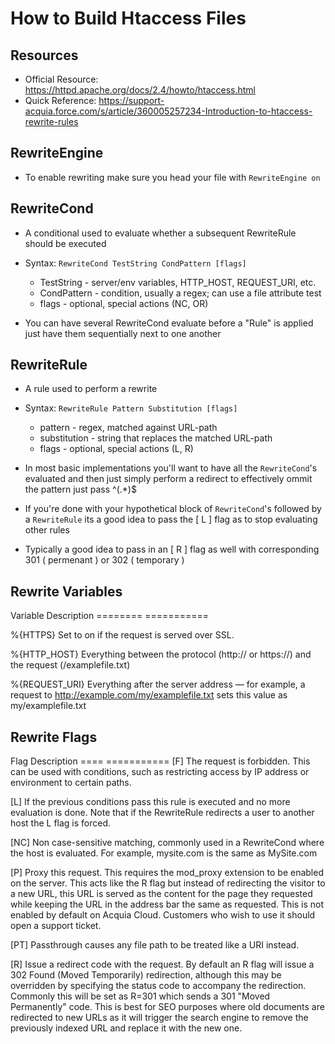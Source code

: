 # How to Build Htaccess Files 


## Resources 

- Official Resource: https://httpd.apache.org/docs/2.4/howto/htaccess.html
- Quick Reference: https://support-acquia.force.com/s/article/360005257234-Introduction-to-htaccess-rewrite-rules


## RewriteEngine 

- To enable rewriting make sure you head your file with `RewriteEngine on` 


## RewriteCond

- A conditional used to evaluate whether a subsequent RewriteRule should be executed

- Syntax: `RewriteCond TestString CondPattern [flags]`
  - TestString - server/env variables, HTTP_HOST, REQUEST_URI, etc.
  - CondPattern - condition, usually a regex; can use a file attribute test
  - flags - optional, special actions (NC, OR)
  
- You can have several RewriteCond evaluate before a "Rule" is applied just have them sequentially next to one another 


## RewriteRule 

- A rule used to perform a rewrite 

- Syntax: `RewriteRule Pattern Substitution [flags]`
  - pattern - regex, matched against URL-path
  - substitution - string that replaces the matched URL-path
  - flags - optional, special actions (L, R)

- In most basic implementations you'll want to have all the `RewriteCond`'s evaluated and then just simply perform a redirect to effectively ommit the pattern just pass ^(.*)$

- If you're done with your hypothetical block of `RewriteCond`'s followed by a `RewriteRule` its a good idea to pass the [ L ] flag as to stop evaluating other rules

- Typically a good idea to pass in an [ R ] flag as well with corresponding 301 ( permenant ) or 302 ( temporary ) 


## Rewrite Variables 

Variable	          Description
========            ===========

%{HTTPS}	          Set to on if the request is served over SSL.

%{HTTP_HOST}	      Everything between the protocol (http:// or https://) and the request (/examplefile.txt)

%{REQUEST_URI}	    Everything after the server address — for example, a request to http://example.com/my/examplefile.txt sets this value as my/examplefile.txt


## Rewrite Flags 

Flag	              Description
====                ===========
[F]	                The request is forbidden. This can be used with conditions, such as restricting access by IP address or environment to certain paths.

[L]	                If the previous conditions pass this rule is executed and no more evaluation is done. Note that if the RewriteRule redirects a user to another host the L flag is forced.

[NC]                Non case-sensitive matching, commonly used in a RewriteCond where the host is evaluated. For example, mysite.com is the same as MySite.com

[P]	                Proxy this request. This requires the mod_proxy extension to be enabled on the server. This acts like the R flag but instead of redirecting the visitor to a new URL, this URL is served as the content for the page they requested while keeping the URL in the address bar the same as requested. This is not enabled by default on Acquia Cloud. Customers who wish to use it should open a support ticket.

[PT]	              Passthrough causes any file path to be treated like a URI instead.

[R]	                Issue a redirect code with the request. By default an R flag will issue a 302 Found (Moved Temporarily) redirection, although this may be overridden by specifying the status code to accompany the redirection. Commonly this will be set as R=301 which sends a 301 "Moved Permanently" code. This is best for SEO purposes where old documents are redirected to new URLs as it will trigger the search engine to remove the previously indexed URL and replace it with the new one.
